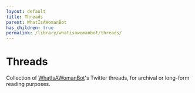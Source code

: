 ```yaml
---
layout: default
title: Threads
parent: WhatIsAWomanBot
has_children: true
permalink: /library/whatisawomanbot/threads/
---
```


# Threads

Collection of [WhatIsAWomanBot]'s Twitter threads, for archival or long-form reading purposes.

[WhatIsAWomanBot]: https://twitter.com/WhatIsAWomanBot
